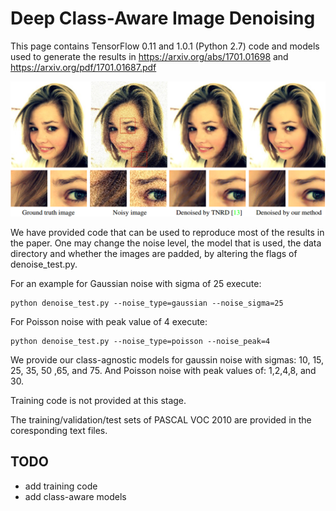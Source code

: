 # Deep Class-Aware Image Denoising
This page contains TensorFlow 0.11 and 1.0.1 (Python 2.7) code and models used to generate the results in https://arxiv.org/abs/1701.01698 and https://arxiv.org/pdf/1701.01687.pdf

![Alt text](/teaser.png?raw=true "Teaser")

We have provided code that can be used to reproduce most of the results in the paper. One may change the noise level, the model that is used, the data directory and whether the images are padded, by altering the flags of denoise_test.py. 

For an example for Gaussian noise with sigma of 25 execute: 
```
python denoise_test.py --noise_type=gaussian --noise_sigma=25 
```

For Poisson noise with peak value of 4 execute: 
```
python denoise_test.py --noise_type=poisson --noise_peak=4
```

We provide our class-agnostic models for gaussin noise with sigmas: 10, 15, 25, 35, 50 ,65, and 75. And Poisson noise with peak values of: 1,2,4,8, and 30.

Training code is not provided at this stage.

The training/validation/test sets of PASCAL VOC 2010 are provided in the coresponding text files.

## TODO
* add training code
* add class-aware models

